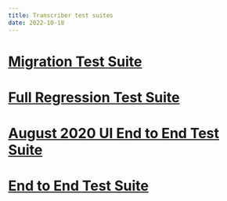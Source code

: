 ```yaml
---
title: Transcriber test suites
date: 2022-10-18
---
```


# [Migration Test Suite](./migration_test_suite.md)

# [Full Regression Test Suite](./full_regression_test_suite.md)

# [August 2020 UI End to End Test Suite](./august2020_UI_end_to_end_test_suite.md)

# [End to End Test Suite](./end_to_end_test_suite.md)